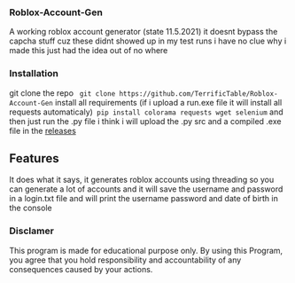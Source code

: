### Roblox-Account-Gen
A working roblox account generator (state 11.5.2021) it doesnt bypass the capcha stuff cuz these didnt showed up in my test runs
i have no clue why i made this just had the idea out of no where

### Installation
git clone the repo ```
git clone https://github.com/TerrificTable/Roblox-Account-Gen```
install all requirements (if i upload a run.exe file it will install all requests automaticaly)```
pip install colorama requests wget selenium```
and then just run the .py file i think i will upload the .py src and a compiled .exe file in the [releases](https://github.com/TerrificTable/Roblox-Account-Gen/releases)

## Features
It does what it says, it generates roblox accounts using threading so you can generate a lot of accounts and it will save the username and password in a login.txt file and will print the username password and date of birth in the console

### Disclamer
This program is made for educational purpose only.
By using this Program, you agree that you hold responsibility and accountability of any consequences caused by your actions.
